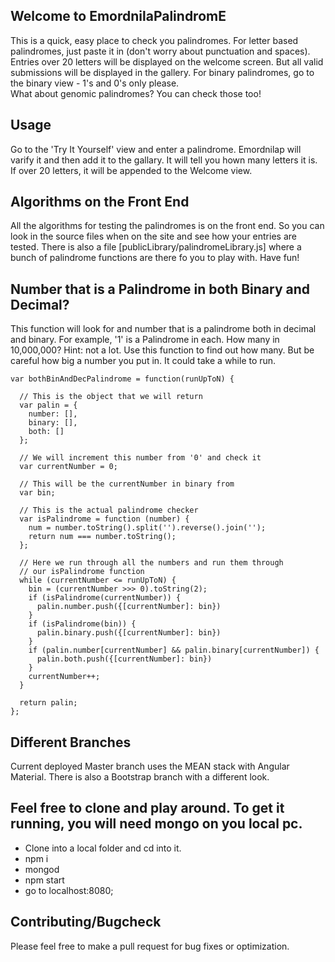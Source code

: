 ## Welcome to EmordnilaPalindromE

This is a quick, easy place to check you palindromes. 
For letter based palindromes, just paste it in (don't worry about punctuation and spaces). Entries over 20 letters will be displayed on the welcome screen.  But all valid submissions will be displayed in the gallery. 
For binary palindromes, go to the binary view - 1's and 0's only please.  
What about genomic palindromes?  You can check those too!

## Usage

Go to the 'Try It Yourself' view and enter a palindrome.  Emordnilap will varify it and then add it to the gallary. It will tell you hown many letters it is.  If over 20 letters, it will be appended to the Welcome view.

## Algorithms on the Front End

All the algorithms for testing the palindromes is on the front end.  So you can look in the source files when on the site and see how your entries are tested.  There is also a file [publicLibrary/palindromeLibrary.js] where a bunch of palindrome functions are there fo you to play with.  Have fun!

## Number that is a Palindrome in both Binary and Decimal?

This function will look for and number that is a palindrome both in decimal and binary.  For example, '1' is a Palindrome in each.  How many in 10,000,000?  Hint: not a lot.  Use this function to find out how many.  But be careful how big a number you put in.  It could take a while to run.

```
var bothBinAndDecPalindrome = function(runUpToN) {

  // This is the object that we will return
  var palin = {
    number: [],
    binary: [],
    both: []
  };

  // We will increment this number from '0' and check it
  var currentNumber = 0;

  // This will be the currentNumber in binary from
  var bin;

  // This is the actual palindrome checker
  var isPalindrome = function (number) {
    num = number.toString().split('').reverse().join('');
    return num === number.toString();
  };

  // Here we run through all the numbers and run them through 
  // our isPalindrome function
  while (currentNumber <= runUpToN) {
    bin = (currentNumber >>> 0).toString(2);
    if (isPalindrome(currentNumber)) {
      palin.number.push({[currentNumber]: bin})
    }
    if (isPalindrome(bin)) {
      palin.binary.push({[currentNumber]: bin})
    }
    if (palin.number[currentNumber] && palin.binary[currentNumber]) {
      palin.both.push({[currentNumber]: bin})
    }
    currentNumber++;
  }

  return palin;
};
```

## Different Branches

Current deployed Master branch uses the MEAN stack with Angular Material.  There is also a Bootstrap branch with a different look.

## Feel free to clone and play around.  To get it running, you will need mongo on you local pc.  
- Clone into a local folder and cd into it.
- npm i
- mongod
- npm start
- go to localhost:8080;


## Contributing/Bugcheck

Please feel free to make a pull request for bug fixes or optimization.  




